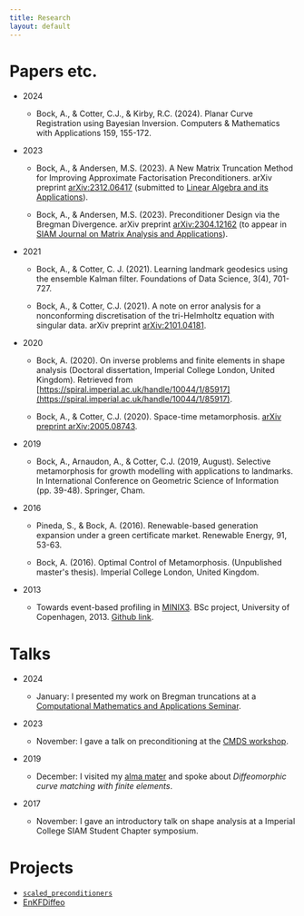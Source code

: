 ```yaml
---
title: Research
layout: default
---
```


# Papers etc. <a name="papers"></a>

* 2024

	* Bock, A., & Cotter, C.J., & Kirby, R.C. (2024). Planar Curve Registration using Bayesian Inversion. Computers & Mathematics with Applications 159, 155-172.

* 2023

	* Bock, A., & Andersen, M.S. (2023). A New Matrix Truncation Method for Improving Approximate Factorisation Preconditioners. arXiv preprint [arXiv:2312.06417](https://arxiv.org/abs/2312.06417) (submitted to [Linear Algebra and its Applications](https://www.sciencedirect.com/journal/linear-algebra-and-its-applications)).

	* Bock, A., & Andersen, M.S. (2023). Preconditioner Design via the Bregman Divergence. arXiv preprint [arXiv:2304.12162](https://arxiv.org/abs/2304.12162) (to appear in [SIAM Journal on Matrix Analysis and Applications](https://www.siam.org/publications/journals/siam-journal-on-matrix-analysis-and-applications-simax)).

* 2021

	* Bock, A., & Cotter, C. J. (2021). Learning landmark geodesics using the ensemble Kalman filter. Foundations of Data Science, 3(4), 701-727.

	* Bock, A., & Cotter, C.J. (2021). A note on error analysis for a nonconforming discretisation of the tri-Helmholtz equation with singular data. arXiv preprint [arXiv:2101.04181](https://arxiv.org/abs/2101.04181).

* 2020

	* Bock, A. (2020). On inverse problems and finite elements in shape analysis (Doctoral dissertation, Imperial College London, United Kingdom). Retrieved from [https://spiral.imperial.ac.uk/handle/10044/1/85917](https://spiral.imperial.ac.uk/handle/10044/1/85917).

	* Bock, A., & Cotter, C.J. (2020). Space-time metamorphosis. [arXiv preprint arXiv:2005.08743](https://arxiv.org/abs/2005.08743).

* 2019

	* Bock, A., Arnaudon, A., & Cotter, C.J. (2019, August). Selective metamorphosis for growth modelling with applications to landmarks. In International Conference on Geometric Science of Information (pp. 39-48). Springer, Cham.

* 2016

	* Pineda, S., & Bock, A. (2016). Renewable-based generation expansion under a green certificate market. Renewable Energy, 91, 53-63.

	* Bock, A. (2016). Optimal Control of Metamorphosis. (Unpublished master's thesis). Imperial College London, United Kingdom.

* 2013
	* Towards event-based profiling in [MINIX3](https://www.minix3.org/). BSc project, University of Copenhagen, 2013. [Github link](https://github.com/andreasbock/minix).



# Talks


* 2024
	* January: I presented my work on Bregman truncations at a [Computational Mathematics and Applications Seminar](https://www.maths.ox.ac.uk/events/list/635).

* 2023
	* November: I gave a talk on preconditioning at the [CMDS workshop](https://cmds.compute.dtu.dk/).

* 2019
	* December: I visited my [alma mater](https://di.ku.dk/english/) and spoke about _Diffeomorphic curve matching with finite elements_.

* 2017
	* November: I gave an introductory talk on shape analysis at a Imperial College SIAM Student Chapter symposium.


# Projects

* [`scaled_preconditioners`](https://github.com/andreasbock/scaled_preconditioners)
* [EnKFDiffeo](https://github.com/andreasbock/enkf_landmarks)
